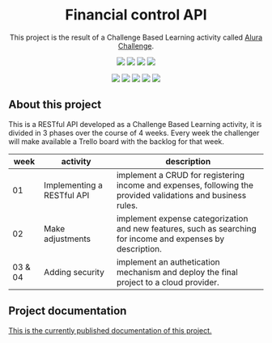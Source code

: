 <h1 align="center">Financial control API</h1>
<p align="center">This project is the result of a Challenge Based Learning activity called <a href="https://www.alura.com.br/challenges/">Alura Challenge</a>.</p>

<p align="center">
<img src="https://img.shields.io/badge/status-deployed-red?style=flat-square"/>
<img src="https://img.shields.io/badge/release%20date-december%2F2022-brightgreen?style=flat-square"/>
<img src="https://img.shields.io/badge/license-MIT-blue?style=flat-square"/>
<a href="https://www.linkedin.com/in/natalia-srs/"><img src="https://img.shields.io/badge/LinkedIn-social-informational?style=social&logo=linkedin"/></a>
</p>

<p align="center">
<a href="https://www.php.net/"><img src="https://img.shields.io/badge/language-PHP%208-777BB4?style=flat-square&logo=php"/></a>
<a href="https://laravel.com/"><img src="https://img.shields.io/badge/framework-Laravel%209-FF2D20?style=flat-square&logo=laravel"/></a>
<a href="https:///www.mysql.com/"><img src="https://img.shields.io/badge/database-MySQL-4479A1?style=flat-square&logo=mysql"/></a>
<a href="https://www.vultr.com/"><img src="https://img.shields.io/badge/cloud%20provider-Vultr-007BFC?style=flat-square&logo=vultr"/></a>
<a href="https://www.postman.com/security-astronaut-28307477/workspace/alura-challenges/folder/22376491-5685d1e1-d866-493b-984a-0bf0a767e9c0?ctx=documentation"><img src="https://img.shields.io/badge/platform-Postman-FF6C37?style=flat-square&logo=postman"/></a>
</p>

## About this project

This is a RESTful API developed as a Challenge Based Learning activity, it is divided in 3 phases over the course of 4 weeks. Every week the challenger will make available a Trello board with the backlog for that week.

|week|activity|description|
| -------- |-------- |-------- |
|01|Implementing a RESTful API|implement a CRUD for registering income and expenses, following the provided validations and business rules.|
|02|Make adjustments|implement expense categorization and new features, such as searching for income and expenses by description.|
|03 & 04|Adding security|implement an authetication mechanism and deploy the final project to a cloud provider.|

## Project documentation

[This is the currently published documentation of this project.](https://documenter.getpostman.com/view/22376491/2s8YzUyhQB)
